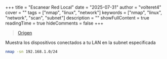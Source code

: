 +++
title = "Escanear Red Local"
date = "2025-07-31"
author = "volteret4"
cover = ""
tags = ["nmap", "linux", "network"]
keywords = ["nmap", "linux", "network", "scan", "subnet"]
description = ""
showFullContent = true
readingTime = true
hideComments = false
+++

> [Origen](https://nosololinux.es/escanear-red-local-con-nmap-en-linux/)

Muestra los dispositivos conectados a tu LAN en la subnet especificada

```bash
nmap -sn 192.168.1.0/24
```

